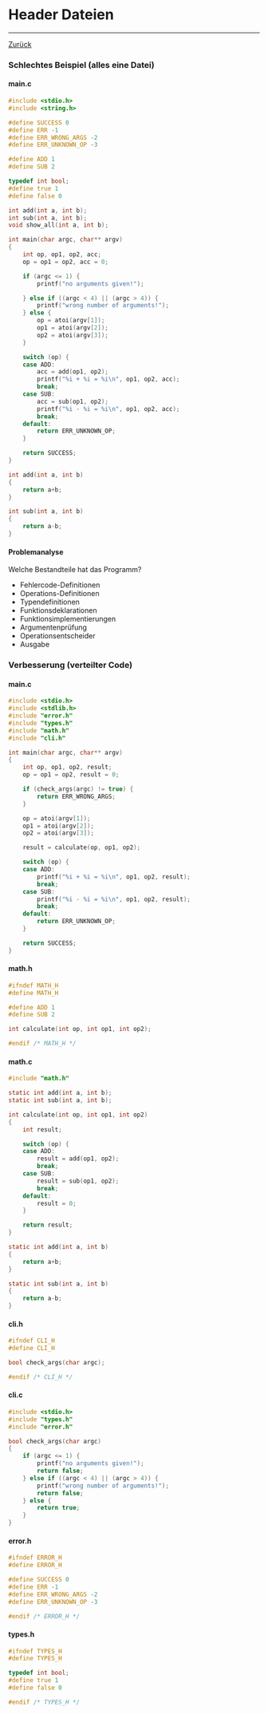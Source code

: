 # Header Dateien
---
[Zurück](../README.md)

### Schlechtes Beispiel (alles eine Datei)

#### main.c
```c
#include <stdio.h>
#include <string.h>

#define SUCCESS 0
#define ERR -1
#define ERR_WRONG_ARGS -2
#define ERR_UNKNOWN_OP -3

#define ADD 1
#define SUB 2

typedef int bool;
#define true 1
#define false 0

int add(int a, int b);
int sub(int a, int b);
void show_all(int a, int b);

int main(char argc, char** argv)
{
	int op, op1, op2, acc;
	op = op1 = op2, acc = 0;

	if (argc <= 1) {
		printf("no arguments given!");

	} else if ((argc < 4) || (argc > 4)) {
		printf("wrong number of arguments!");
	} else {
		op = atoi(argv[1]);
		op1 = atoi(argv[2]);
		op2 = atoi(argv[3]);
	}

	switch (op) {
	case ADD:
		acc = add(op1, op2);
		printf("%i + %i = %i\n", op1, op2, acc);
		break;
	case SUB:
		acc = sub(op1, op2);
		printf("%i - %i = %i\n", op1, op2, acc);
		break;
	default:
		return ERR_UNKNOWN_OP;
	}

	return SUCCESS;
}

int add(int a, int b)
{
	return a+b;
}

int sub(int a, int b)
{
	return a-b;
}
```

#### Problemanalyse
Welche Bestandteile hat das Programm?
* Fehlercode-Definitionen
* Operations-Definitionen
* Typendefinitionen
* Funktionsdeklarationen
* Funktionsimplementierungen
* Argumentenprüfung
* Operationsentscheider
* Ausgabe

### Verbesserung (verteilter Code)

#### main.c
```c
#include <stdio.h>
#include <stdlib.h>
#include "error.h"
#include "types.h"
#include "math.h"
#include "cli.h"

int main(char argc, char** argv)
{
	int op, op1, op2, result;
	op = op1 = op2, result = 0;

	if (check_args(argc) != true) {
		return ERR_WRONG_ARGS;
	}

	op = atoi(argv[1]);
	op1 = atoi(argv[2]);
	op2 = atoi(argv[3]);

	result = calculate(op, op1, op2);

	switch (op) {
	case ADD:
		printf("%i + %i = %i\n", op1, op2, result);
		break;
	case SUB:
		printf("%i - %i = %i\n", op1, op2, result);
		break;
	default:
		return ERR_UNKNOWN_OP;
	}

	return SUCCESS;
}
```

#### math.h
```c
#ifndef MATH_H
#define MATH_H

#define ADD 1
#define SUB 2

int calculate(int op, int op1, int op2);

#endif /* MATH_H */
```


#### math.c
```c
#include "math.h"

static int add(int a, int b);
static int sub(int a, int b);

int calculate(int op, int op1, int op2)
{
	int result;

	switch (op) {
	case ADD:
		result = add(op1, op2);
		break;
	case SUB:
		result = sub(op1, op2);
		break;
	default:
		result = 0;
	}

	return result;
}

static int add(int a, int b)
{
	return a+b;
}

static int sub(int a, int b)
{
	return a-b;
}
```


#### cli.h
```c
#ifndef CLI_H
#define CLI_H

bool check_args(char argc);

#endif /* CLI_H */
```


#### cli.c
```c
#include <stdio.h>
#include "types.h"
#include "error.h"

bool check_args(char argc)
{
	if (argc <= 1) {
		printf("no arguments given!");
		return false;
	} else if ((argc < 4) || (argc > 4)) {
		printf("wrong number of arguments!");
		return false;
	} else {
		return true;
	}
}
```


#### error.h
```c
#ifndef ERROR_H
#define ERROR_H

#define SUCCESS 0
#define ERR -1
#define ERR_WRONG_ARGS -2
#define ERR_UNKNOWN_OP -3

#endif /* ERROR_H */
```


#### types.h
```c
#ifndef TYPES_H
#define TYPES_H

typedef int bool;
#define true 1
#define false 0

#endif /* TYPES_H */
```
